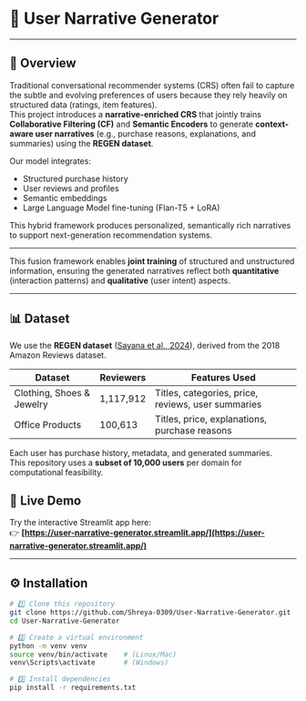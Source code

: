 # 🧠 User Narrative Generator
---

## 📘 Overview

Traditional conversational recommender systems (CRS) often fail to capture the subtle and evolving preferences of users because they rely heavily on structured data (ratings, item features).  
This project introduces a **narrative-enriched CRS** that jointly trains **Collaborative Filtering (CF)** and **Semantic Encoders** to generate **context-aware user narratives** (e.g., purchase reasons, explanations, and summaries) using the **REGEN dataset**.

Our model integrates:
- Structured purchase history  
- User reviews and profiles  
- Semantic embeddings  
- Large Language Model fine-tuning (Flan-T5 + LoRA)  

This hybrid framework produces personalized, semantically rich narratives to support next-generation recommendation systems.

---


This fusion framework enables **joint training** of structured and unstructured information, ensuring the generated narratives reflect both **quantitative** (interaction patterns) and **qualitative** (user intent) aspects.

---

## 📊 Dataset

We use the **REGEN dataset** ([Sayana et al., 2024](https://arxiv.org/abs/2410.16780)), derived from the 2018 Amazon Reviews dataset.

| Dataset | Reviewers | Features Used |
|----------|------------|----------------|
| Clothing, Shoes & Jewelry | 1,117,912 | Titles, categories, price, reviews, user summaries |
| Office Products | 100,613 | Titles, price, explanations, purchase reasons |

Each user has purchase history, metadata, and generated summaries.  
This repository uses a **subset of 10,000 users** per domain for computational feasibility.

## 🚀 Live Demo
Try the interactive Streamlit app here:  
👉 **[https://user-narrative-generator.streamlit.app/](https://user-narrative-generator.streamlit.app/)**  

---

## ⚙️ Installation

```bash
# 1️⃣ Clone this repository
git clone https://github.com/Shreya-0309/User-Narrative-Generator.git
cd User-Narrative-Generator

# 2️⃣ Create a virtual environment
python -m venv venv
source venv/bin/activate    # (Linux/Mac)
venv\Scripts\activate       # (Windows)

# 3️⃣ Install dependencies
pip install -r requirements.txt


